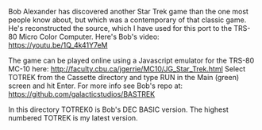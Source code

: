 Bob Alexander has discovered another Star Trek game than the one most people know about, but which was a contemporary of that classic game.  He's reconstructed the source, which I have used for this port to the TRS-80 Micro Color Computer.
Here's Bob's video: https://youtu.be/1Q_4k41Y7eM

The game can be played online using a Javascript emulator for the TRS-80 MC-10 here:
http://faculty.cbu.ca/jgerrie/MC10/JG_Star_Trek.html
Select TOTREK from the Cassette directory and type RUN in the Main (green) screen and hit Enter.
For more info see Bob's repo at: https://github.com/galacticstudios/BASTREK

In this directory TOTREK0 is Bob's DEC BASIC version.  The highest numbered TOTREK is my latest version.
